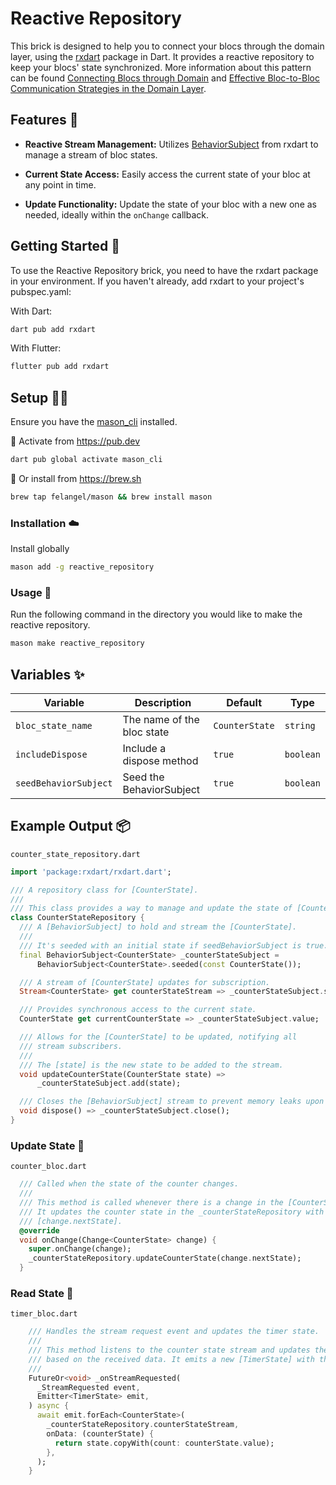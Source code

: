 # Reactive Repository

This brick is designed to help you to connect your blocs through the domain layer, using the [rxdart](https://pub.dev/packages/rxdart) package in Dart. It provides a reactive repository to keep your blocs' state synchronized. More information about this pattern can be found [Connecting Blocs through Domain](https://bloclibrary.dev/architecture/#connecting-blocs-through-domain) and [Effective Bloc-to-Bloc Communication Strategies in the Domain Layer](https://henryadu.hashnode.dev/effective-bloc-to-bloc-communication-strategies-in-the-domain-layer).

## Features 🌟

- **Reactive Stream Management:** Utilizes [BehaviorSubject](https://pub.dev/documentation/rxdart/latest/rx/BehaviorSubject-class.html) from rxdart to manage a stream of bloc states.

- **Current State Access:** Easily access the current state of your bloc at any point in time.
- **Update Functionality:** Update the state of your bloc with a new one as needed, ideally within the `onChange` callback.


## Getting Started 🚀

To use the Reactive Repository brick, you need to have the rxdart package in your environment. If you haven't already, add rxdart to your project's pubspec.yaml:

With Dart:
```bash
dart pub add rxdart
```

With Flutter:
```bash
flutter pub add rxdart
```

## Setup 🧑‍💻

Ensure you have the [mason_cli](https://github.com/felangel/mason/tree/master/packages/mason_cli) installed.

 🎯 Activate from https://pub.dev

```bash
dart pub global activate mason_cli
```

🍺 Or install from https://brew.sh

```bash
brew tap felangel/mason && brew install mason
```

### Installation ☁️

Install globally

```bash
mason add -g reactive_repository
```

### Usage 🎨

Run the following command in the directory you would like to make the reactive repository.

```bash
mason make reactive_repository
```


## Variables ✨

| Variable              | Description                 | Default        | Type     |
| -----------------     | --------------------------- | -------------- | -------- |
| `bloc_state_name`     | The name of the bloc state  | `CounterState` | `string` |
| `includeDispose`      | Include a dispose method    | `true`         | `boolean`|
| `seedBehaviorSubject` | Seed the BehaviorSubject    | `true`         | `boolean`|



## Example Output 📦

`counter_state_repository.dart`

```dart
import 'package:rxdart/rxdart.dart';

/// A repository class for [CounterState].
///
/// This class provides a way to manage and update the state of [CounterState].
class CounterStateRepository {
  /// A [BehaviorSubject] to hold and stream the [CounterState].
  ///
  /// It's seeded with an initial state if seedBehaviorSubject is true.
  final BehaviorSubject<CounterState> _counterStateSubject =
      BehaviorSubject<CounterState>.seeded(const CounterState());

  /// A stream of [CounterState] updates for subscription.
  Stream<CounterState> get counterStateStream => _counterStateSubject.stream;

  /// Provides synchronous access to the current state.
  CounterState get currentCounterState => _counterStateSubject.value;

  /// Allows for the [CounterState] to be updated, notifying all
  /// stream subscribers.
  ///
  /// The [state] is the new state to be added to the stream.
  void updateCounterState(CounterState state) =>
      _counterStateSubject.add(state);

  /// Closes the [BehaviorSubject] stream to prevent memory leaks upon disposal.
  void dispose() => _counterStateSubject.close();
}
```

### Update State 🔄 

`counter_bloc.dart`

```dart
  /// Called when the state of the counter changes.
  /// 
  /// This method is called whenever there is a change in the [CounterState].
  /// It updates the counter state in the _counterStateRepository with the
  /// [change.nextState].
  @override
  void onChange(Change<CounterState> change) {
    super.onChange(change);
    _counterStateRepository.updateCounterState(change.nextState);
  }
```

### Read State 📖

`timer_bloc.dart`

```dart
    /// Handles the stream request event and updates the timer state.
    ///
    /// This method listens to the counter state stream and updates the timer state
    /// based on the received data. It emits a new [TimerState] with the updated count.
    ///
    FutureOr<void> _onStreamRequested(
      _StreamRequested event,
      Emitter<TimerState> emit,
    ) async {
      await emit.forEach<CounterState>(
        _counterStateRepository.counterStateStream,
        onData: (counterState) {
          return state.copyWith(count: counterState.value);
        },
      );
    }
```

